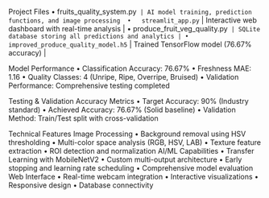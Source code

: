  Project Files 
•	fruits_quality_system.py` | AI model training, prediction functions, and image processing 
•	streamlit_app.py` | Interactive web dashboard with real-time analysis |
•	produce_fruit_veg_quality.py` | SQLite database storing all predictions and analytics |
•	improved_produce_quality_model.h5` | Trained TensorFlow model (76.67% accuracy) |

Model Performance
•	Classification Accuracy: 76.67%
•	Freshness MAE: 1.16
•	Quality Classes: 4 (Unripe, Ripe, Overripe, Bruised)
•	Validation Performance: Comprehensive testing completed

Testing & Validation
Accuracy Metrics
•	Target Accuracy: 90% (Industry standard)
•	Achieved Accuracy: 76.67% (Solid baseline)
•	Validation Method: Train/Test split with cross-validation

 Technical Features
Image Processing
•	Background removal using HSV thresholding
•	Multi-color space analysis (RGB, HSV, LAB)
•	Texture feature extraction
•	ROI detection and normalization
AI/ML Capabilities
•	Transfer Learning with MobileNetV2
•	Custom multi-output architecture
•	Early stopping and learning rate scheduling
•	Comprehensive model evaluation
Web Interface
•	Real-time webcam integration
•	Interactive visualizations
•	Responsive design
•	Database connectivity
